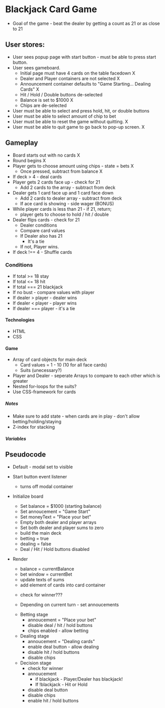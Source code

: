 # Blackjack Card Game

* Goal of the game - beat the dealer by getting a count as 21 or as close to 21

## User stores:
* User sees popup page with start button - must be able to press start button.
* User sees gameboard.
    * Initial page must have 4 cards on the table facedown  X
    * Dealer and Player containers are not selected X
    * Announcement container defaults to "Game Starting... Dealing Cards"   X
    * Hit / Hold / Double buttons de-selected   
    * Balance is set to $1000   X
    * Chips are de-selected 
* User must be able to select and press hold, hit, or double buttons
* User must be able to select amount of chip to bet
* User must be able to reset the game without quitting. X
* User must be able to quit game to go back to pop-up screen.   X

## Gameplay
* Board starts out with no cards    X
* Round begins  X
* Player gets to choose amount using chips - state = bets   X
    * Once pressed, subtract from balance   X
* If deck > 4 - deal cards
* Player gets 2 cards face up - check for 21 
    * Add 2 cards to the array - subtract from deck
* Dealer gets 1 card face up and 1 card face down
    * Add 2 cards to dealer array - subtract from deck
    * If ace card is showing - side wager (BONUS)
* While player cards is less than 21 - if 21, return;
    * player gets to choose to hold / hit / double
* Dealer flips cards - check for 21
    * Dealer conditions
    * Compare card values
    * If Dealer also has 21
        * It's a tie 
    * If not, Player wins.
* If deck !== 4 - Shuffle cards

### Conditions
* If total >= 18 stay
* If total <= 18 hit
* If total === 21 blackjack
* If no bust - compare values with player
* If dealer > player - dealer wins
* If dealer < player - player wins
* If dealer === player - it's a tie


#### Technologies
* HTML 
* CSS


#### Game
* Array of card objects for main deck
    * Card values = 1 - 10 (10 for all face cards)
    * Suits (unecessary?)
* Player and Dealer - seperate Arrays to compare to each other which is greater
* Nested for-loops for the suits? 
* Use CSS-framework for cards


##### Notes
* Make sure to add state - when cards are in play - don't allow betting/holding/staying
* Z-index for stacking

##### Variables

## Pseudocode
* Default - modal set to visible
* Start button event listener
    * turns off modal container
* Initialize board
    * Set balance = $1000 (starting balance)
    - Set annoucement = "Game Start"
    - Set moneyText = "Place your bet"
    * Empty both dealer and player arrays
    * Set both dealer and player sums to zero
    * build the main deck
    * betting = true 
    * dealing = false
    - Deal / Hit / Hold buttons disabled
* Render
    * balance = currentBalance
    * bet window = currentBet
    * update texts of sums
    * add element of cards into card container
    
    - check for winner???

    - Depending on current turn - set annoucements
    * Betting stage
        * annoucement = "Place your bet"
        * disable deal / hit / hold buttons
        * chips enabled - allow betting
    * Dealing stage
        * annoucement = "Dealing cards"
        * enable deal button - allow dealing
        * disable hit / hold buttons
        * disable chips
    * Decision stage
        * check for winner
        * annoucement
            * if blackjack - Player/Dealer has blackjack!
            * If !blackjack - Hit or Hold
        * disable deal button
        * disable chips
        * enable hit / hold buttons

    
